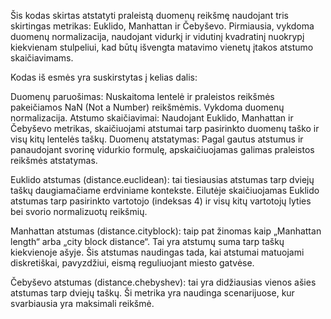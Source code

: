 Šis kodas skirtas atstatyti praleistą duomenų reikšmę naudojant tris skirtingas metrikas: Euklido, Manhattan ir Čebyševo. Pirmiausia, vykdoma duomenų normalizacija, naudojant vidurkį ir vidutinį kvadratinį nuokrypį kiekvienam stulpeliui, kad būtų išvengta matavimo vienetų įtakos atstumo skaičiavimams.

Kodas iš esmės yra suskirstytas į kelias dalis:

Duomenų paruošimas: Nuskaitoma lentelė ir praleistos reikšmės pakeičiamos NaN (Not a Number) reikšmėmis. Vykdoma duomenų normalizacija.
Atstumo skaičiavimai: Naudojant Euklido, Manhattan ir Čebyševo metrikas, skaičiuojami atstumai tarp pasirinkto duomenų taško ir visų kitų lentelės taškų.
Duomenų atstatymas: Pagal gautus atstumus ir panaudojant svorinę vidurkio formulę, apskaičiuojamas galimas praleistos reikšmės atstatymas.


Euklido atstumas (distance.euclidean): tai tiesiausias atstumas tarp dviejų taškų daugiamačiame erdviniame kontekste. Eilutėje skaičiuojamas Euklido atstumas tarp pasirinkto vartotojo (indeksas 4) ir visų kitų vartotojų lyties bei svorio normalizuotų reikšmių.

Manhattan atstumas (distance.cityblock): taip pat žinomas kaip „Manhattan length“ arba „city block distance“. Tai yra atstumų suma tarp taškų kiekvienoje ašyje. Šis atstumas naudingas tada, kai atstumai matuojami diskretiškai, pavyzdžiui, eismą reguliuojant miesto gatvėse.

Čebyševo atstumas (distance.chebyshev): tai yra didžiausias vienos ašies atstumas tarp dviejų taškų. Ši metrika yra naudinga scenarijuose, kur svarbiausia yra maksimali reikšmė.
